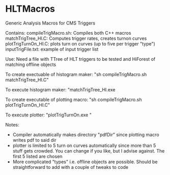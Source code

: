 # HLTMacros
Generic Analysis Macros for CMS Triggers

Contains:
  compileTrigMacro.sh: Compiles both C++ macros
  matchTrigTree_HI.C: Computes trigger rates, creates turnon curves
  plotTrigTurnOn_HI.C: plots turn on curves (up to five per trigger "type") 
  inputTrigFile.txt: example of input trigger list 

Use:
  Need a file with TTree of HLT triggers to be tested and HiForest of matching offline objects

To create exectuable of histogram maker:
  "sh compileTrigMacro.sh matchTrigTree_HI.C"

To execute histogram maker:
  "matchTrigTree_HI.exe <inputHLTFile> <inputMatchingHiForestFile> <inputTriggerTextFile> <outPutFileName>

To create executable of plotting macro:
  "sh compileTrigMacro.sh plotTrigTurnOn_HI.C"

To execute plotter:
  "plotTrigTurnOn.exe <inputHistFile> <inputTriggerTextFile> <outPutFileName>"

Notes: 
  * Compiler automatically makes directory "pdfDir" since plotting macro writes pdf to said dir
  * plotter is limited to 5 turn on curves automatically since more than 5 stuff gets crowded. You can change if you like, but I advise against. The first 5 listed are chosen
  * More complicated "types" i.e. offline objects are possible. Should be straightforward to add with a couple of tweaks to code